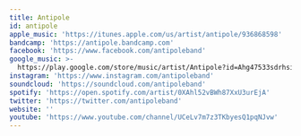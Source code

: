 ```yaml
---
title: Antipole
id: antipole
apple_music: 'https://itunes.apple.com/us/artist/antipole/936868598'
bandcamp: 'https://antipole.bandcamp.com'
facebook: 'https://www.facebook.com/antipoleband'
google_music: >-
  https://play.google.com/store/music/artist/Antipole?id=Ahg47533sdrhsixh77n3bnlrgyi
instagram: 'https://www.instagram.com/antipoleband'
soundcloud: 'https://soundcloud.com/antipoleband'
spotify: 'https://open.spotify.com/artist/0XAhl52vBWh87XxU3urEjA'
twitter: 'https://twitter.com/antipoleband'
website: ''
youtube: 'https://www.youtube.com/channel/UCeLv7m7z3TKbyesQ1pqNJvw'
---
```

